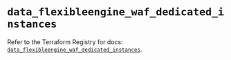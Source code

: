 # `data_flexibleengine_waf_dedicated_instances`

Refer to the Terraform Registry for docs: [`data_flexibleengine_waf_dedicated_instances`](https://registry.terraform.io/providers/flexibleenginecloud/flexibleengine/1.46.0/docs/data-sources/waf_dedicated_instances).
